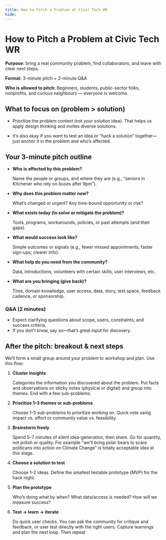 ```yaml
---
title: How to Pitch a Problem at Civic Tech WR
hide:
---
```

# How to Pitch a Problem at Civic Tech WR

**Purpose:** bring a real community problem, find collaborators, and leave with clear next steps.

**Format:** 3-minute pitch + 2-minute Q&A

**Who is allowed to pitch:** Beginners, students, public-sector folks, nonprofits, and curious neighbours — everyone is welcome.

## What to focus on (problem > solution)

- Prioritize the problem context (not your solution idea). That helps us apply design thinking and invites diverse solutions.

- It’s also okay if you want to test an idea or “hack a solution” together—just anchor it in the problem and who’s affected.

## Your 3-minute pitch outline 

- **Who is affected by this problem?**

	Name the people or groups, and where they are (e.g., “seniors in Kitchener who rely on buses after 9pm”).

- **Why does this problem matter now?** 

	What’s changed or urgent? Any time-bound opportunity or risk?

- **What exists today (to solve or mitigate the problem)?**

	Tools, programs, workarounds, policies, or past attempts (and their gaps).

- **What would success look like?**

	Simple outcomes or signals (e.g., fewer missed appointments; faster sign-ups; clearer info).

- **What help do you need from the community?**

	Data, introductions, volunteers with certain skills, user interviews, etc.

- **What are you bringing (give back)?**

	Time, domain knowledge, user access, data, story, test space, feedback cadence, or sponsorship.

### Q&A (2 minutes)

- Expect clarifying questions about scope, users, constraints, and success criteria.
- If you don’t know, say so—that’s great input for discovery.

## After the pitch: breakout & next steps

We’ll form a small group around your problem to workshop and plan. Use this flow:

1. **Cluster insights**

	Categories the information you discovered about the problem. Put facts and observations on sticky notes (physical or digital) and group into themes. End with a few sub-problems.

2. **Prioritize 1–3 themes or sub-problems**

	  Choose 1-3 sub-problems to prioritize working on. Quick vote using impact vs. effort or community value vs. feasibility.

3. **Brainstorm freely**

	  Spend 5–7 minutes of silent idea-generation, then share. Go for quantity, not polish or quality. For example "we'll bring polar bears to scare politicans into action on Climate Change" is totally acceptable idea at this stage.

4. **Choose a solution to test**

	  Choose 1–2 ideas. Define the smallest testable prototype (MVP) for the hack night.

5. **Plan the prototype**

	  Who’s doing what by when? What data/access is needed? How will we measure success?

6. **Test → learn → iterate**

	  Do quick user checks. You can ask the community for critique and feedback, or user test directly with the right users. Capture learnings and plan the next loop. Then repeat